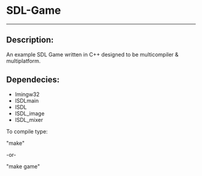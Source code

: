 # SDL-Game #
***

## Description: ##

An example SDL Game written in C++ designed to be multicompiler &amp; multiplatform.

## Dependecies: ##

*  lmingw32
*  lSDLmain
*  lSDL
*  lSDL_image
*  lSDL_mixer

To compile type:

"make"

-or-

"make game"
